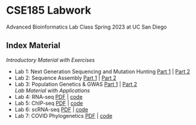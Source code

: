# CSE185 Labwork
Advanced Bioinformatics Lab Class Spring 2023 at UC San Diego

## Index Material
*Introductory Material with Exercises*
- Lab 1: Next Generation Sequencing and Mutation Hunting [Part 1](https://github.com/g1cole/CSE185_Lab/blob/main/Lab%201%20-%20Next%20Generation%20Sequencing%20and%20Mutation%20Hunting/CSE185-LAB1-PART1%20(1).pdf) | [Part 2](https://github.com/g1cole/CSE185_Lab/blob/main/Lab%201%20-%20Next%20Generation%20Sequencing%20and%20Mutation%20Hunting/CSE185-LAB1-PART2.pdf)
- Lab 2: Sequence Assembly [Part 1](https://github.com/g1cole/CSE185_Lab/blob/main/Lab%202%20-%20Sequence%20Assembly/CSE185-LAB2-PART1.pdf) | [Part 2](https://github.com/g1cole/CSE185_Lab/blob/main/Lab%202%20-%20Sequence%20Assembly/CSE185-LAB2-PART2.pdf)
- Lab 3: Population Genetics & GWAS [Part 1](https://github.com/g1cole/CSE185_Lab/blob/main/Lab%203%20-%20Population%20Genetics%20%26%20GWAS/CSE185-LAB3-PART1.pdf) | [Part 2](https://github.com/g1cole/CSE185_Lab/blob/main/Lab%203%20-%20Population%20Genetics%20%26%20GWAS/CSE185-LAB3-PART2.pdf)  
*Lab Material with Applications*
- Lab 4: RNA-seq [PDF](https://github.com/g1cole/CSE185_Lab/blob/main/Lab%204%20-%20RNA-seq/CSE185-LAB4-REPORT.pdf) | [code](https://github.com/g1cole/CSE185_Lab/blob/main/Lab%204%20-%20RNA-seq/CSE185-LAB4-README.pdf)
- Lab 5: ChIP-seq [PDF](https://github.com/g1cole/CSE185_Lab/blob/main/Lab%205%20-%20ChIP-seq/CSE185-LAB5-REPORT.pdf) | [code](https://github.com/g1cole/CSE185_Lab/blob/main/Lab%205%20-%20ChIP-seq/CSE185-LAB5-README.pdf)
- Lab 6: scRNA-seq [PDF](https://github.com/g1cole/CSE185_Lab/blob/main/Lab%206%20-%20scRNA-seq/CSE185-LAB6-REPORT.pdf) | [code](https://github.com/g1cole/CSE185_Lab/blob/main/Lab%206%20-%20scRNA-seq/CSE185-LAB6-README.pdf)
- Lab 7: COVID Phylogenetics [PDF](https://github.com/g1cole/CSE185_Lab/blob/main/Lab%207%20-%20COVID%20Phylogenetics/CSE185-LAB7-REPORT.pdf) | [code](https://github.com/g1cole/CSE185_Lab/blob/main/Lab%207%20-%20COVID%20Phylogenetics/CSE185-LAB7-README.pdf)
